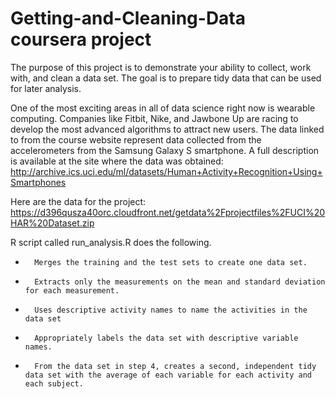 # Getting-and-Cleaning-Data coursera project

The purpose of this project is to demonstrate your ability to collect, work with, and clean a data set. 
The goal is to prepare tidy data that can be used for later analysis. 

One of the most exciting areas in all of data science right now is wearable computing.
Companies like Fitbit, Nike, and Jawbone Up are racing to develop the most advanced algorithms to attract new users. 
The data linked to from the course website represent data collected from the accelerometers from the Samsung Galaxy S smartphone.
A full description is available at the site where the data was obtained:
http://archive.ics.uci.edu/ml/datasets/Human+Activity+Recognition+Using+Smartphones


Here are the data for the project:
https://d396qusza40orc.cloudfront.net/getdata%2Fprojectfiles%2FUCI%20HAR%20Dataset.zip


R script called run_analysis.R does the following.
-		Merges the training and the test sets to create one data set.
-		Extracts only the measurements on the mean and standard deviation for each measurement.
-		Uses descriptive activity names to name the activities in the data set
-		Appropriately labels the data set with descriptive variable names.
-		From the data set in step 4, creates a second, independent tidy data set with the average of each variable for each activity and each subject.


